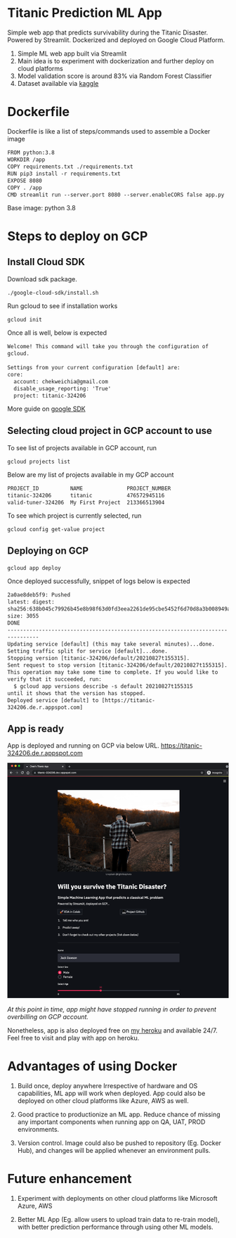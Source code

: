 # Titanic Prediction ML App

Simple web app that predicts survivability during the Titanic Disaster. 
Powered by Streamlit.
Dockerized and deployed on Google Cloud Platform. 

1. Simple ML web app built via Streamlit
1. Main idea is to experiment with dockerization and further deploy on cloud platforms
2. Model validation score is around 83% via Random Forest Classifier
3. Dataset available via [kaggle](https://www.kaggle.com/c/titanic/data)


# Dockerfile
Dockerfile is like a list of steps/commands used to assemble a Docker image


```
FROM python:3.8
WORKDIR /app
COPY requirements.txt ./requirements.txt
RUN pip3 install -r requirements.txt
EXPOSE 8080
COPY . /app
CMD streamlit run --server.port 8080 --server.enableCORS false app.py
```
Base image: python 3.8 

# Steps to deploy on GCP
## Install Cloud SDK
Download sdk package. 

```
./google-cloud-sdk/install.sh
```

Run gcloud to see if installation works
```
gcloud init
```
Once all is well, below is expected
```
Welcome! This command will take you through the configuration of gcloud.

Settings from your current configuration [default] are:
core:
  account: chekweichia@gmail.com
  disable_usage_reporting: 'True'
  project: titanic-324206
```

More guide on [google SDK](https://cloud.google.com/sdk/docs/install)

## Selecting cloud project in GCP account to use
To see list of projects available in GCP account, run 
```
gcloud projects list
```

Below are my list of projects available in my GCP account
```
PROJECT_ID          NAME              PROJECT_NUMBER
titanic-324206      titanic           476572945116
valid-tuner-324206  My First Project  213366513904
```

To see which project is currently selected, run 
```
gcloud config get-value project
```


## Deploying on GCP
```
gcloud app deploy
```
Once deployed successfully, snippet of logs below is expected
```
2a0ae8deb5f9: Pushed
latest: digest: sha256:638b045c79926b45e8b98f63d0fd3eea2261de95cbe5452f6d70d8a3b008949a size: 3055
DONE
--------------------------------------------------------------------------------
Updating service [default] (this may take several minutes)...done.
Setting traffic split for service [default]...done.
Stopping version [titanic-324206/default/20210827t155315].
Sent request to stop version [titanic-324206/default/20210827t155315]. This operation may take some time to complete. If you would like to verify that it succeeded, run:
  $ gcloud app versions describe -s default 20210827t155315
until it shows that the version has stopped.
Deployed service [default] to [https://titanic-324206.de.r.appspot.com]
```

## App is ready
App is deployed and running on GCP via below URL.
https://titanic-324206.de.r.appspot.com
<p align="center">
    <img src="./app.png">
</p>

*At this point in time, app might have stopped running in order to prevent overbilling on GCP account.*

Nonetheless, app is also deployed free on [my heroku](https://chek-titanic-app.herokuapp.com/) and available 24/7. Feel free to visit and play with app on heroku. 

# Advantages of using Docker
1. Build once, deploy anywhere
Irrespective of hardware and OS capabilities, ML app will work when deployed. 
App could also be deployed on other cloud platforms like Azure, AWS as well.

2. Good practice to productionize an ML app. Reduce chance of missing any important components when running app on QA, UAT, PROD environments. 

3. Version control. Image could also be pushed to repository (Eg. Docker Hub), and changes will be applied whenever an environment pulls. 

# Future enhancement
1. Experiment with deployments on other cloud platforms like Microsoft Azure, AWS

2. Better ML App (Eg. allow users to upload train data to re-train model), with better prediction performance through using other ML models. 